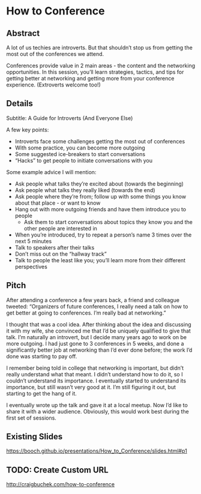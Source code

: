 # How to Conference

## Abstract

A lot of us techies are introverts. But that shouldn’t stop us from getting the most out of the conferences we attend.

Conferences provide value in 2 main areas - the content and the networking opportunities. In this session, you’ll learn strategies, tactics, and tips for getting better at networking and getting more from your conference experience. (Extroverts welcome too!)

## Details

Subtitle: A Guide for Introverts (And Everyone Else)

A few key points:

- Introverts face some challenges getting the most out of conferences
- With some practice, you can become more outgoing
- Some suggested ice-breakers to start conversations
- “Hacks” to get people to initiate conversations with you

Some example advice I will mention:

- Ask people what talks they’re excited about (towards the beginning)
- Ask people what talks they really liked (towards the end)
- Ask people where they’re from; follow up with some things you know about that place - or want to know
- Hang out with more outgoing friends and have them introduce you to people
    - Ask them to start conversations about topics they know you and the other people are interested in
- When you’re introduced, try to repeat a person’s name 3 times over the next 5 minutes
- Talk to speakers after their talks
- Don’t miss out on the “hallway track”
- Talk to people the least like you; you’ll learn more from their different perspectives

## Pitch

After attending a conference a few years back, a friend and colleague tweeted: “Organizers of future conferences, I really need a talk on how to get better at going to conferences. I’m really bad at networking.”

I thought that was a cool idea. After thinking about the idea and discussing it with my wife, she convinced me that I’d be uniquely qualified to give that talk. I’m naturally an introvert, but I decide many years ago to work on be more outgoing. I had just gone to 3 conferences in 5 weeks, and done a significantly better job at networking than I’d ever done before; the work I’d done was starting to pay off.

I remember being told in college that networking is important, but didn’t really understand what that meant. I didn’t understand how to do it, so I couldn’t understand its importance. I eventually started to understand its importance, but still wasn’t very good at it. I’m still figuring it out, but starting to get the hang of it.

I eventually wrote up the talk and gave it at a local meetup. Now I’d like to share it with a wider audience. Obviously, this would work best during the first set of sessions.

## Existing Slides

<https://booch.github.io/presentations/How_to_Conference/slides.html#p1>

## TODO: Create Custom URL

<http://craigbuchek.com/how-to-conference>

